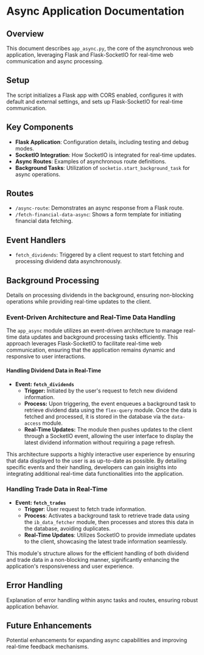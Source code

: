 # Async Application Documentation

## Overview

This document describes `app_async.py`, the core of the asynchronous web application, leveraging Flask and Flask-SocketIO for real-time web communication and async processing.

## Setup

The script initializes a Flask app with CORS enabled, configures it with default and external settings, and sets up Flask-SocketIO for real-time communication.

## Key Components

- **Flask Application**: Configuration details, including testing and debug modes.
- **SocketIO Integration**: How SocketIO is integrated for real-time updates.
- **Async Routes**: Examples of asynchronous route definitions.
- **Background Tasks**: Utilization of `socketio.start_background_task` for async operations.

## Routes

- `/async-route`: Demonstrates an async response from a Flask route.
- `/fetch-financial-data-async`: Shows a form template for initiating financial data fetching.

## Event Handlers

- `fetch_dividends`: Triggered by a client request to start fetching and processing dividend data asynchronously.

## Background Processing

Details on processing dividends in the background, ensuring non-blocking operations while providing real-time updates to the client.

### Event-Driven Architecture and Real-Time Data Handling

The `app_async` module utilizes an event-driven architecture to manage real-time data updates and background processing tasks efficiently. This approach leverages Flask-SocketIO to facilitate real-time web communication, ensuring that the application remains dynamic and responsive to user interactions.

#### Handling Dividend Data in Real-Time

- **Event: `fetch_dividends`**
  - **Trigger:** Initiated by the user's request to fetch new dividend information.
  - **Process:** Upon triggering, the event enqueues a background task to retrieve dividend data using the `flex-query` module. Once the data is fetched and processed, it is stored in the database via the `data-access` module.
  - **Real-Time Updates:** The module then pushes updates to the client through a SocketIO event, allowing the user interface to display the latest dividend information without requiring a page refresh.

This architecture supports a highly interactive user experience by ensuring that data displayed to the user is as up-to-date as possible. By detailing specific events and their handling, developers can gain insights into integrating additional real-time data functionalities into the application.

### Handling Trade Data in Real-Time

- **Event: `fetch_trades`**
  - **Trigger**: User request to fetch trade information.
  - **Process**: Activates a background task to retrieve trade data using the `ib_data_fetcher` module, then processes and stores this data in the database, avoiding duplicates.
  - **Real-Time Updates**: Utilizes SocketIO to provide immediate updates to the client, showcasing the latest trade information seamlessly.

This module's structure allows for the efficient handling of both dividend and trade data in a non-blocking manner, significantly enhancing the application's responsiveness and user experience.

## Error Handling

Explanation of error handling within async tasks and routes, ensuring robust application behavior.

## Future Enhancements

Potential enhancements for expanding async capabilities and improving real-time feedback mechanisms.

